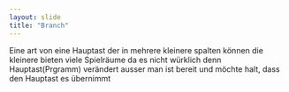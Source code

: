 ```yaml
---
layout: slide
title: "Branch"
---
```


Eine art von eine Hauptast der in mehrere kleinere spalten können
die kleinere bieten viele Spielräume da es nicht würklich denn Hauptast(Prgramm) verändert
ausser man ist bereit und möchte halt, dass den Hauptast es übernimmt
